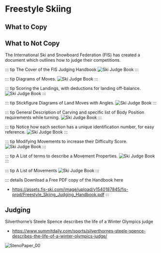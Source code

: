 # Freestyle Skiing


## What to Copy

## What to Not Copy

The International Ski and Snowboard Federation (FIS) has created a document which outlines how to judge their competitions.



::: tip The Cover of the FIS Judging Handbook 
![Ski Judge Book](/FIS_FreestyleSki_JudgeBook_00.png)
:::

::: tip Diagrams of Moves.
![Ski Judge Book](/FIS_FreestyleSki_JudgeBook_01.png)
:::

::: tip Scoring the Landings, with deductions for landing off-balance.
![Ski Judge Book](/FIS_FreestyleSki_JudgeBook_02.png)
:::

::: tip  Stickfigure Diagrams of Land Moves with Angles.
![Ski Judge Book](/FIS_FreestyleSki_JudgeBook_03.png)
:::

::: tip General Description of Carving and specific list of Body Position requirements while turning.
![Ski Judge Book](/FIS_FreestyleSki_JudgeBook_04.png)
:::

::: tip Notice how each section has a unique identification number, for easy reference.
![Ski Judge Book](/FIS_FreestyleSki_JudgeBook_05.png)
:::

::: tip Modifying Movements to increase their Difficulty Score. 
![Ski Judge Book](/FIS_FreestyleSki_JudgeBook_06.png)
:::

::: tip A List of terms to describe a Movement Properties.
![Ski Judge Book](/FIS_FreestyleSki_JudgeBook_07.png)
:::

::: tip A List of Movements
![Ski Judge Book](/FIS_FreestyleSki_JudgeBook_08.png)
:::


::: details Download a Free PDF copy of the Handbook here 
- https://assets.fis-ski.com/image/upload/v1540187845/fis-prod/Freestyle_Skiing_Judging_Handbook.pdf
:::


## Judging


Silverthorne’s Steele Spence describes the life of a Winter Olympics judge
- https://www.summitdaily.com/sports/silverthornes-steele-spence-describes-the-life-of-a-winter-olympics-judge/

![StenoPaper_00](/StenoPaper_00.jpg)